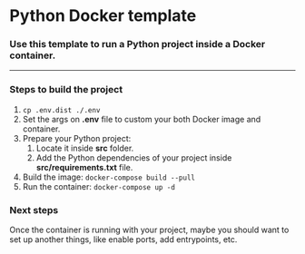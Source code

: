 # Python Docker template

### Use this template to run a Python project inside a Docker container.

---

### Steps to build the project

1. `cp .env.dist ./.env`
2. Set the args on __.env__ file to custom your both Docker image and container.
3. Prepare your Python project:
   1. Locate it inside __src__ folder.
   2. Add the Python dependencies of your project inside __src/requirements.txt__ file.
4. Build the image: `docker-compose build --pull`
5. Run the container: `docker-compose up -d`

### Next steps

Once the container is running with your project, maybe you should want to set up another things, like enable ports, add entrypoints, etc.
